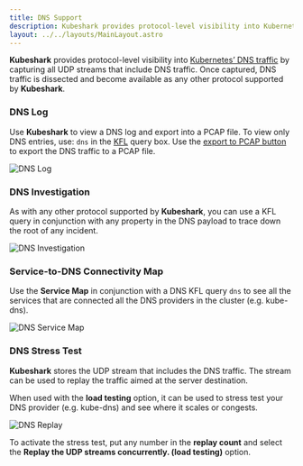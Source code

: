 ```yaml
---
title: DNS Support
description: Kubeshark provides protocol-level visibility into Kubernetes’ DNS traffic by capturing and dissecting all UDP streams that include DNS traffic
layout: ../../layouts/MainLayout.astro
---
```


**Kubeshark** provides protocol-level visibility into [Kubernetes’ DNS traffic](https://kubernetes.io/docs/concepts/services-networking/dns-pod-service/) by capturing all UDP streams that include DNS traffic. Once captured, DNS traffic is dissected and become available as any other protocol supported by **Kubeshark**.

### DNS Log

Use **Kubeshark** to view a DNS log and export into a PCAP file. To view only DNS entries, use: `dns` in the [KFL](/en/filtering) query box. Use the [export to PCAP button](/en/pcap_export_import#manual-pcap-export) to export the DNS traffic to a PCAP file.

![DNS Log](/dns-log.png)

### DNS Investigation

As with any other protocol supported by **Kubeshark**, you can use a KFL query in conjunction with any property in the DNS payload to trace down the root of any incident. 

![DNS Investigation](/dns-investigation.png)

### Service-to-DNS Connectivity Map

Use the **Service Map** in conjunction with a DNS KFL query `dns` to see all the services that are connected all the DNS providers in the cluster (e.g. kube-dns).

![DNS Service Map](/dns-map.png)

### DNS Stress Test

**Kubeshark** stores the UDP stream that includes the DNS traffic. The stream can be used to replay the traffic aimed at the server destination. 

When used with the **load testing** option, it can be used to stress test your DNS provider (e.g. kube-dns) and see where it scales or congests.

![DNS Replay](/dns-replay.png)

To activate the stress test, put any number in the **replay count** and select the **Replay the UDP streams concurrently. (load testing)** option.
